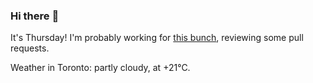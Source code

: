 ### Hi there :wave:

It's Thursday! I'm probably working for [this bunch](https://github.com/kohofinancial), reviewing some pull requests.

Weather in Toronto: partly cloudy, at +21°C.

